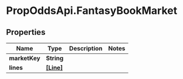 # PropOddsApi.FantasyBookMarket

## Properties

Name | Type | Description | Notes
------------ | ------------- | ------------- | -------------
**marketKey** | **String** |  | 
**lines** | [**[Line]**](Line.md) |  | 


